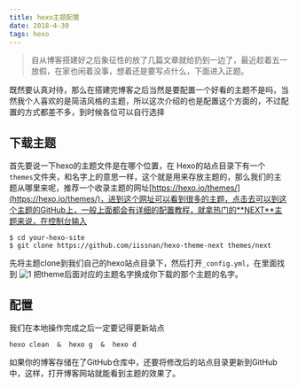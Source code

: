 ```yaml
---
title: hexo主题配置
date: 2018-4-30 
tags: hexo
---
```


>自从博客搭建好之后象征性的放了几篇文章就给扔到一边了，最近趁着五一放假，在家也闲着没事，想着还是要写点什么，下面进入正题。

既然要认真对待，那么在搭建完博客之后当然是要配置一个好看的主题不是吗，当然我个人喜欢的是简洁风格的主题，所以这次介绍的也是配置这个方面的，不过配置的方式都差不多，到时候各位可以自行选择

## 下载主题
首先要说一下hexo的主题文件是在哪个位置，在 Hexo的站点目录下有一个`themes`文件夹，和名字上的意思一样，这个就是用来存放主题的，那么我们的主题从哪里来呢，推荐一个收录主题的网址[https://hexo.io/themes/](https://hexo.io/themes/)，进到这个网址可以看到很多的主题，点击去可以到这个主题的GitHub上，一般上面都会有详细的配置教程，就拿热门的**NEXT**主题来说，在控制台输入
 
    $ cd your-hexo-site  
    $ git clone https://github.com/iissnan/hexo-theme-next themes/next

先将主题clone到我们自己的hexo站点目录下，然后打开`_config.yml`，在里面找到
![1](https://li-7857.oss-cn-beijing.aliyuncs.com/imgs/1.png)
把theme后面对应的主题名字换成你下载的那个主题的名字。

## 配置
我们在本地操作完成之后一定要记得更新站点

    hexo clean  &  hexo g  &  hexo d
如果你的博客存储在了GitHub仓库中，还要将修改后的站点目录更新到GitHub中，这样，打开博客网站就能看到主题的效果了。